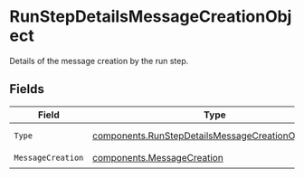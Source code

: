 # RunStepDetailsMessageCreationObject

Details of the message creation by the run step.


## Fields

| Field                                                                                                                    | Type                                                                                                                     | Required                                                                                                                 | Description                                                                                                              |
| ------------------------------------------------------------------------------------------------------------------------ | ------------------------------------------------------------------------------------------------------------------------ | ------------------------------------------------------------------------------------------------------------------------ | ------------------------------------------------------------------------------------------------------------------------ |
| `Type`                                                                                                                   | [components.RunStepDetailsMessageCreationObjectType](../../models/components/runstepdetailsmessagecreationobjecttype.md) | :heavy_check_mark:                                                                                                       | Always `message_creation`.                                                                                               |
| `MessageCreation`                                                                                                        | [components.MessageCreation](../../models/components/messagecreation.md)                                                 | :heavy_check_mark:                                                                                                       | N/A                                                                                                                      |